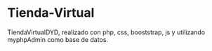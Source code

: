 # Tienda-Virtual

TiendaVirtualDYD, realizado con php, css, booststrap, js y utilizando myphpAdmin como base de datos.
